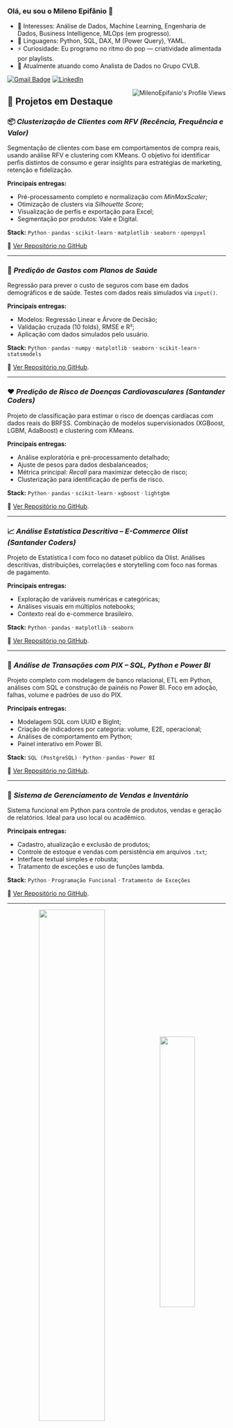 ### Olá, eu sou o Mileno Epifânio 👋

- 👀 Interesses: Análise de Dados, Machine Learning, Engenharia de Dados, Business Intelligence, MLOps (em progresso).
- 🌱 Linguagens: Python, SQL, DAX, M (Power Query), YAML.
- ⚡ Curiosidade: Eu programo no ritmo do pop — criatividade alimentada por playlists.
- 🔭 Atualmente atuando como Analista de Dados no Grupo CVLB.


[![Gmail Badge](https://img.shields.io/badge/-mileno.alexandre86@gmail.com-c14438?style=flat-square&logo=Gmail&logoColor=white&link=mailto:mileno.alexandre86@gmail.com)](mailto:mileno.alexandre86@gmail.com)
[![LinkedIn](https://img.shields.io/badge/LinkedIn-0077B5?style=for-the-badge&logo=linkedin&logoColor=white)](https://www.linkedin.com/in/milenoepifanio/)
<!-- [![WhatsApp](https://img.shields.io/badge/WhatsApp-25D366?style=for-the-badge&logo=whatsapp&logoColor=white)](https://api.whatsapp.com/send?phone=5584987650731)  -->

<img align="right" src="https://komarev.com/ghpvc/?username=milenoepifanio" alt="MilenoEpifanio's Profile Views" />


## 🚀 Projetos em Destaque

### 📦 *Clusterização de Clientes com RFV (Recência, Frequência e Valor)*

Segmentação de clientes com base em comportamentos de compra reais, usando análise RFV e clustering com KMeans. O objetivo foi identificar perfis distintos de consumo e gerar insights para estratégias de marketing, retenção e fidelização.

**Principais entregas:**
- Pré-processamento completo e normalização com *MinMaxScaler*;
- Otimização de clusters via *Silhouette Score*;
- Visualização de perfis e exportação para Excel;
- Segmentação por produtos: Vale e Digital.

**Stack:** `Python` · `pandas` · `scikit-learn` · `matplotlib` · `seaborn` · `openpyxl`

📁 [Ver Repositório no GitHub](https://github.com/milenoepifanio/Clusterizacao_Produtos_Digitais)

---

### 🏥 *Predição de Gastos com Planos de Saúde*

Regressão para prever o custo de seguros com base em dados demográficos e de saúde. Testes com dados reais simulados via `input()`.

**Principais entregas:**
- Modelos: Regressão Linear e Árvore de Decisão;
- Validação cruzada (10 folds), RMSE e R²;
- Aplicação com dados simulados pelo usuário.

**Stack:** `Python` · `pandas` · `numpy` · `matplotlib` · `seaborn` · `scikit-learn` · `statsmodels`

📁 [Ver Repositório no GitHub](https://github.com/milenoepifanio/RegressaoLogistica_SeguroSaude).

---

### ❤️ *Predição de Risco de Doenças Cardiovasculares (Santander Coders)*

Projeto de classificação para estimar o risco de doenças cardíacas com dados reais do BRFSS. Combinação de modelos supervisionados (XGBoost, LGBM, AdaBoost) e clustering com KMeans.

**Principais entregas:**
- Análise exploratória e pré-processamento detalhado;
- Ajuste de pesos para dados desbalanceados;
- Métrica principal: *Recall* para maximizar detecção de risco;
- Clusterização para identificação de perfis de risco.

**Stack:** `Python` · `pandas` · `scikit-learn` · `xgboost` · `lightgbm`

📁 [Ver Repositório no GitHub](https://github.com/milenoepifanio/Hearth_disease_risk).

---

### 📈 *Análise Estatística Descritiva – E-Commerce Olist (Santander Coders)*

Projeto de Estatística I com foco no dataset público da Olist. Análises descritivas, distribuições, correlações e storytelling com foco nas formas de pagamento.

**Principais entregas:**
- Exploração de variáveis numéricas e categóricas;
- Análises visuais em múltiplos notebooks;
- Contexto real do e-commerce brasileiro.

**Stack:** `Python` · `pandas` · `matplotlib` · `seaborn`

📁 [Ver Repositório no GitHub](https://github.com/milenoepifanio/estatistica-um-projeto).

---

### 💸 *Análise de Transações com PIX – SQL, Python e Power BI*

Projeto completo com modelagem de banco relacional, ETL em Python, análises com SQL e construção de painéis no Power BI. Foco em adoção, falhas, volume e padrões de uso do PIX.

**Principais entregas:**
- Modelagem SQL com UUID e BigInt;
- Criação de indicadores por categoria: volume, E2E, operacional;
- Análises de comportamento em Python;
- Painel interativo em Power BI.

**Stack:** `SQL (PostgreSQL)` · `Python` · `pandas` · `Power BI`

📁 [Ver Repositório no GitHub](https://github.com/milenoepifanio/analise_projeto_pix).

---

### 🛒 *Sistema de Gerenciamento de Vendas e Inventário*

Sistema funcional em Python para controle de produtos, vendas e geração de relatórios. Ideal para uso local ou acadêmico.

**Principais entregas:**
- Cadastro, atualização e exclusão de produtos;
- Controle de estoque e vendas com persistência em arquivos `.txt`;
- Interface textual simples e robusta;
- Tratamento de exceções e uso de funções lambda.

**Stack:** `Python` · `Programação Funcional` · `Tratamento de Exceções`

📁 [Ver Repositório no GitHub](https://github.com/milenoepifanio/ecommerce_coders2024).

---

<div  align="center" style="margin-bottom:100px">
<img width=55% align="center"  src="https://github-readme-streak-stats.herokuapp.com?user=milenoepifanio&theme=radical&mode=weekly"/>
<img width=40% align="center" src="https://github-readme-stats-git-main-rafaelalexandrino.vercel.app/api/top-langs/?username=milenoepifanio&show_icons=true&theme=radical&layout=compact" />
 </div>


## My Skills

#### Programming Languages:

![Python](https://img.shields.io/badge/Python-FFD43B?style=for-the-badge&logo=python&logoColor=blue)&nbsp;



#### Analytics:
<div>
 
<img src="https://img.shields.io/badge/MySQL-005C84?style=for-the-badge&logo=mysql&logoColor=white">
<img src="https://img.shields.io/badge/Databricks-FF3621?style=for-the-badge&logo=Databricks&logoColor=white">
<img src="https://img.shields.io/badge/Microsoft%20SQL%20Server-CC2927?style=for-the-badge&logo=microsoft%20sql%20server&logoColor=white">
<img src="https://img.shields.io/badge/PostgreSQL-316192?style=for-the-badge&logo=postgresql&logoColor=white">
<img src="https://img.shields.io/badge/Google_Cloud-4285F4?style=for-the-badge&logo=google-cloud&logoColor=white">

</div>


#### Data Manipulation:
![Pandas](https://img.shields.io/badge/Pandas-2C2D72?style=for-the-badge&logo=pandas&logoColor=white)&nbsp;
![Numpy](https://img.shields.io/badge/Numpy-777BB4?style=for-the-badge&logo=numpy&logoColor=white)&nbsp;
![Scipy](https://camo.githubusercontent.com/062409caf6a591a099401460d22c5663346df2c543ad56c10b93fea8dfd14c0a/68747470733a2f2f696d672e736869656c64732e696f2f62616467652f53636950792d3843414145362e7376673f7374796c653d666f722d7468652d6261646765266c6f676f3d5363695079266c6f676f436f6c6f723d7768697465)&nbsp;

#### Data Visualization:
![Power BI](https://img.shields.io/badge/PowerBI-F2C811?style=for-the-badge&logo=Power%20BI&logoColor=white)&nbsp;
<img src="https://camo.githubusercontent.com/495dcc10a041b1056b53fcbce89019b329aec45ab2e3a5d5d59b081441fbbf2f/68747470733a2f2f696d672e736869656c64732e696f2f62616467652f506c6f746c792d3233393132303f7374796c653d666f722d7468652d6261646765266c6f676f3d706c6f746c79266c6f676f436f6c6f723d7768697465">
<img src="https://camo.githubusercontent.com/86e9def5b8ea4baaf6edc890845202c380fe5c19403fd0f3e91a14d5dbf71039/68747470733a2f2f696d672e736869656c64732e696f2f62616467652f4d6174706c6f746c69622d2532336666666666662e7376673f7374796c653d666f722d7468652d6261646765266c6f676f3d4d6174706c6f746c6962266c6f676f436f6c6f723d626c61636b">
<img src="https://camo.githubusercontent.com/92a919a6edbd7f32558f78eca59876b1a355579a76aa604c044e9aa384f87dbd/68747470733a2f2f696d672e736869656c64732e696f2f62616467652f536561626f726e2d3030303030303f7374796c653d666f722d7468652d6261646765266c6f676f3d736561626f726e266c6f676f436f6c6f723d7768697465">
<img src="https://camo.githubusercontent.com/8c37cb7bed0bfb20307a20a8336faacb337b2e92ef2b44bf46dd18994c49ca56/68747470733a2f2f696d672e736869656c64732e696f2f62616467652f4c6f6f6b65722d3432383546342e7376673f7374796c653d666f722d7468652d6261646765266c6f676f3d4c6f6f6b6572266c6f676f436f6c6f723d7768697465">
<img src="https://img.shields.io/badge/Tableau-E97627?style=for-the-badge&logo=Tableau&logoColor=white">


#### MLOps:
<div>
 
<img src="https://img.shields.io/badge/GitLab-330F63?style=for-the-badge&logo=gitlab&logoColor=white">
<img src="https://img.shields.io/badge/GitHub-100000?style=for-the-badge&logo=github&logoColor=white">
<img src="https://img.shields.io/badge/GIT-E44C30?style=for-the-badge&logo=git&logoColor=white">
<img src="https://camo.githubusercontent.com/61a1153e1d9858560e8fb21d88d7bdfa43a93ba20d71150ea109a83771e7d5e9/68747470733a2f2f696d672e736869656c64732e696f2f62616467652f59414d4c2d4342313731452e7376673f7374796c653d666f722d7468652d6261646765266c6f676f3d59414d4c266c6f676f436f6c6f723d7768697465">

</div>




#### Workstation Tools:

![VScode](https://img.shields.io/badge/vscode-4285F4?style=for-the-badge&logo=vscode&logoColor=white)
![Jupyter](https://camo.githubusercontent.com/a4511696127a05c02d6082a9c4780b77b670a0a3fb2c85b5bf75a4f72bd8e00b/68747470733a2f2f696d672e736869656c64732e696f2f62616467652f4a7570797465722532304e6f7465626f6f6b2d4633373632363f7374796c653d666f722d7468652d6261646765266c6f676f3d6a757079746572266c6f676f436f6c6f723d7768697465)&nbsp;
